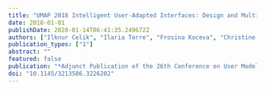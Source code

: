 ```yaml
---
title: "UMAP 2018 Intelligent User-Adapted Interfaces: Design and Multi-Modal Evaluation (IUadaptMe) Workshop Chairs' Welcome and Organization"
date: 2018-01-01
publishDate: 2020-01-14T06:41:35.249672Z
authors: ["Ilknur Celik", "Ilaria Torre", "Frosina Koceva", "Christine Bauer", "Eva Zangerle", "Bart Knijnenburg"]
publication_types: ["1"]
abstract: ""
featured: false
publication: "*Adjunct Publication of the 26th Conference on User Modeling, Adaptation and Personalization*"
doi: "10.1145/3213586.3226202"
---
```


